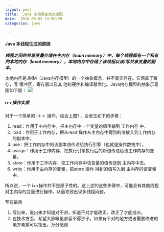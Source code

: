 ```yaml
---
layout: post
title:  Java 多线程生成的原因
date:  2016-08-08 13:50:39
categories: java

---
```



#### Java 多线程生成的原因

***线程之间的共享变量存储在主内存（main memory）中，每个线程都有一个私有的本地内存（local memory），本地内存中存储了该线程以读/写共享变量的副本。***

本地内存是JMM（Java内存模型）的一个抽象概念，并不真实存在。它涵盖了缓存，写 缓冲区，寄存器以及其 他的硬件和编译器优化。Java内存模型的抽象示意图如下图：
![](https://cloud.githubusercontent.com/assets/9150767/13448138/81f142d6-e05b-11e5-8534-c2f383b5497d.png)

##### i++操作实质

对于一个简单的 i＋＋ 操作，结合上图1 ，会发生如下的步骤：

1. read：作用于主内存中，把主内存中一个变量的值传输到 工作内存 中。
2. load：作用于工作内存，把从read 操作从主内存中得到的值放入到工作内存的副本中。
3. use：把工作内存中的该副本值传递给执行引擎（也就是操作数栈中）。
4. assign：作用于工作内存，把执行引擎执行后的新值传递给该工作内存的变量。
5. store：作用于工作内存，把工作内存中该变量的值传送到 主内存中去。
6. write：作用于主内存的变量，把store 操作 得到的值写入到 主内存的该变量中。

所以说，一个 i++操作并不是原子性的。这上述的这些步骤中，可能会有其他线程对主内存的变量进行操作，从而导致出现多线程问题。

写在最后

1. 写出来，说出来才知道对不对，知道不对才能改正，改正了才能成长。
2. 在技术方面，希望大家眼里都容不得沙子。如果有不对的地方或者需要改进的地方希望可以指出，万分感谢